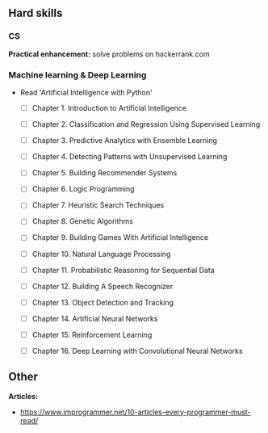 ## Hard skills
### CS

**Practical enhancement:** solve problems on hackerrank.com

### Machine learning & Deep Learning

- Read 'Artificial Intelligence with Python'
    * [ ] Chapter 1. Introduction to Artificial Intelligence
    * [ ] Chapter 2. Classification and Regression Using Supervised Learning
    * [ ] Chapter 3. Predictive Analytics with Ensemble Learning
    * [ ] Chapter 4. Detecting Patterns with Unsupervised Learning
    * [ ] Chapter 5. Building Recommender Systems
    * [ ] Chapter 6. Logic Programming
    * [ ] Chapter 7. Heuristic Search Techniques
    * [ ] Chapter 8. Genetic Algorithms
    * [ ] Chapter 9. Building Games With Artificial Intelligence
    * [ ] Chapter 10. Natural Language Processing
    * [ ] Chapter 11. Probabilistic Reasoning for Sequential Data
    * [ ] Chapter 12. Building A Speech Recognizer
    * [ ] Chapter 13. Object Detection and Tracking
    * [ ] Chapter 14. Artificial Neural Networks
    * [ ] Chapter 15. Reinforcement Learning
    * [ ] Chapter 16. Deep Learning with Convolutional Neural Networks


## Other
**Articles:**
* https://www.improgrammer.net/10-articles-every-programmer-must-read/